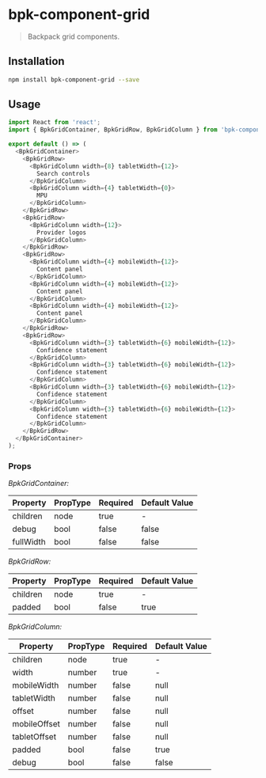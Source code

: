 # bpk-component-grid

> Backpack grid components.

## Installation

```sh
npm install bpk-component-grid --save
```

## Usage

```js
import React from 'react';
import { BpkGridContainer, BpkGridRow, BpkGridColumn } from 'bpk-component-grid';

export default () => (
  <BpkGridContainer>
    <BpkGridRow>
      <BpkGridColumn width={8} tabletWidth={12}>
        Search controls
      </BpkGridColumn>
      <BpkGridColumn width={4} tabletWidth={0}>
        MPU
      </BpkGridColumn>
    </BpkGridRow>
    <BpkGridRow>
      <BpkGridColumn width={12}>
        Provider logos
      </BpkGridColumn>
    </BpkGridRow>
    <BpkGridRow>
      <BpkGridColumn width={4} mobileWidth={12}>
        Content panel
      </BpkGridColumn>
      <BpkGridColumn width={4} mobileWidth={12}>
        Content panel
      </BpkGridColumn>
      <BpkGridColumn width={4} mobileWidth={12}>
        Content panel
      </BpkGridColumn>
    </BpkGridRow>
    <BpkGridRow>
      <BpkGridColumn width={3} tabletWidth={6} mobileWidth={12}>
        Confidence statement
      </BpkGridColumn>
      <BpkGridColumn width={3} tabletWidth={6} mobileWidth={12}>
        Confidence statement
      </BpkGridColumn>
      <BpkGridColumn width={3} tabletWidth={6} mobileWidth={12}>
        Confidence statement
      </BpkGridColumn>
      <BpkGridColumn width={3} tabletWidth={6} mobileWidth={12}>
        Confidence statement
      </BpkGridColumn>
    </BpkGridRow>
  </BpkGridContainer>
);
```

### Props

*BpkGridContainer:*

| Property  | PropType | Required | Default Value |
| --------- | -------- | -------- | ------------- |
| children  | node     | true     | -             |
| debug     | bool     | false    | false         |
| fullWidth | bool     | false    | false         |

*BpkGridRow:*

| Property  | PropType | Required | Default Value |
| --------- | -------- | -------- | ------------- |
| children  | node     | true     | -             |
| padded    | bool     | false    | true          |

*BpkGridColumn:*

| Property     | PropType | Required | Default Value |
| ------------ | -------- | -------- | ------------- |
| children     | node     | true     | -             |
| width        | number   | true     | -             |
| mobileWidth  | number   | false    | null          |
| tabletWidth  | number   | false    | null          |
| offset       | number   | false    | null          |
| mobileOffset | number   | false    | null          |
| tabletOffset | number   | false    | null          |
| padded       | bool     | false    | true          |
| debug        | bool     | false    | false         |

